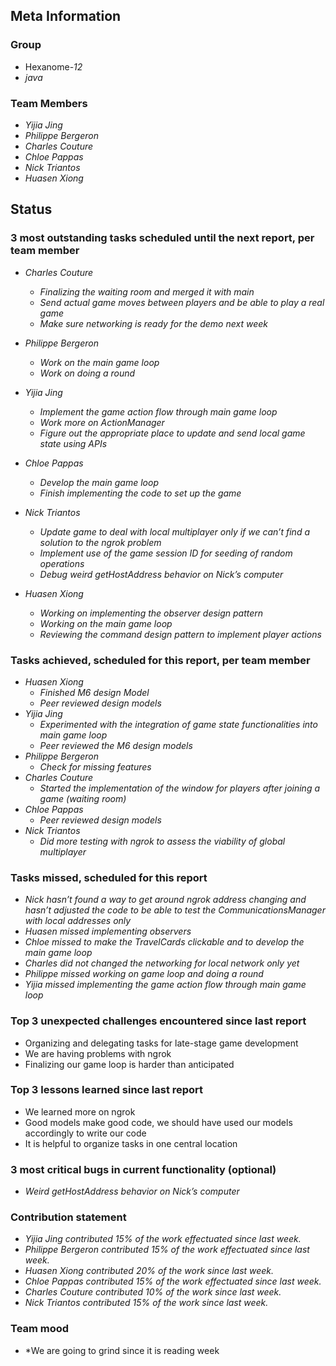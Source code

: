 ## Meta Information

### Group

 * Hexanome-*12*
 * *java*

### Team Members

 * *Yijia Jing*
 * *Philippe Bergeron*
 * *Charles Couture*
 * *Chloe Pappas*
 * *Nick Triantos*
 * *Huasen Xiong*

## Status

### 3 most outstanding tasks scheduled until the next report, per team member

 * *Charles Couture*
   * *Finalizing the waiting room and merged it with main*
   * *Send actual game moves between players and be able to play a real game*
   * *Make sure networking is ready for the demo next week*

 * *Philippe Bergeron*
   * *Work on the main game loop*
   * *Work on doing a round*
   
 * *Yijia Jing*
   * *Implement the game action flow through main game loop*
   * *Work more on ActionManager*
   * *Figure out the appropriate place to update and send local game state using APIs*
   
 * *Chloe Pappas*
   * *Develop the main game loop*
   * *Finish implementing the code to set up the game*


 * *Nick Triantos*
   * *Update game to deal with local multiplayer only if we can’t find a solution to the ngrok problem*
   * *Implement use of the game session ID for seeding of random operations*
   * *Debug weird getHostAddress behavior on Nick’s computer*

 * *Huasen Xiong*
   * *Working on implementing the observer design pattern*
   * *Working on the main game loop*
   * *Reviewing the command design pattern to implement player actions*
   


### Tasks achieved, scheduled for this report, per team member


 * *Huasen Xiong*
   * *Finished M6 design Model*
   * *Peer reviewed design models*
 * *Yijia Jing*
   * *Experimented with the integration of game state functionalities into main game loop*
   * *Peer reviewed the M6 design models*
 * *Philippe Bergeron*
   * *Check for missing features*
*  *Charles Couture*
   * *Started the implementation of the window for players after joining a game (waiting room)*
*  *Chloe Pappas*
   * *Peer reviewed design models* 
*  *Nick Triantos*
   * *Did more testing with ngrok to assess the viability of global multiplayer*


### Tasks missed, scheduled for this report
 * *Nick hasn’t found a way to get around ngrok address changing and hasn’t adjusted the code to be able to test the CommunicationsManager with local addresses only*
 * *Huasen missed implementing observers*
 * *Chloe missed to make the TravelCards clickable and to develop the main game loop*
 * *Charles did not changed the networking for local network only yet*
 * *Philippe missed working on game loop and doing a round*
 * *Yijia missed implementing the game action flow through main game loop*


### Top 3 unexpected challenges encountered since last report

 * Organizing and delegating tasks for late-stage game development
 * We are having problems with ngrok
 * Finalizing our game loop is harder than anticipated


### Top 3 lessons learned since last report

 * We learned more on ngrok
 * Good models make good code, we should have used our models accordingly to write our code
 * It is helpful to organize tasks in one central location


### 3 most critical bugs in current functionality (optional)
* *Weird getHostAddress behavior on Nick’s computer*

### Contribution statement

 * *Yijia Jing contributed 15% of the work effectuated since last week.*
 * *Philippe Bergeron contributed 15% of the work effectuated since last week.*
 * *Huasen Xiong contributed 20% of the work since last week.*  
 * *Chloe Pappas contributed 15% of the work effectuated since last week.*
 * *Charles Couture contributed 10% of the work since last week.*
 * *Nick Triantos contributed 15% of the work since last week.*

### Team mood

 * *We are going to grind since it is reading week
